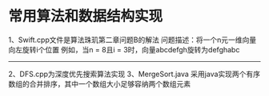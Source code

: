 常用算法和数据结构实现
======================
1、Swift.cpp文件是算法珠玑第二章问题B的解法
问题描述：将一个n元一维向量向左旋转i个位置   例如，当n = 8且i = 3时，向量abcdefgh旋转为defghabc

------------
2、DFS.cpp为深度优先搜索算法实现
3、MergeSort.java  采用java实现两个有序数组的合并排序，其中一个数组大小足够容纳两个数组元素
